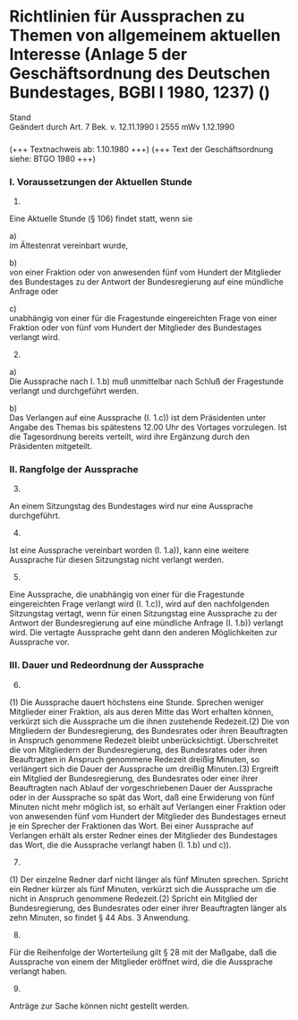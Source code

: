 Richtlinien für Aussprachen zu Themen von allgemeinem aktuellen Interesse (Anlage 5 der Geschäftsordnung des Deutschen Bundestages, BGBl I 1980, 1237) ()
=========================================================================================================================================================

Stand  
Geändert durch Art. 7 Bek. v. 12.11.1990 I 2555 mWv 1.12.1990

### 

(+++ Textnachweis ab: 1.10.1980 +++)
(+++ Text der Geschäftsordnung siehe: BTGO 1980 +++)

### I. Voraussetzungen der Aktuellen Stunde

1.  
Eine Aktuelle Stunde (§ 106) findet statt, wenn sie

a)  
im Ältestenrat vereinbart wurde,

b)  
von einer Fraktion oder von anwesenden fünf vom Hundert der Mitglieder des Bundestages zu der Antwort der Bundesregierung auf eine mündliche Anfrage oder

c)  
unabhängig von einer für die Fragestunde eingereichten Frage von einer Fraktion oder von fünf vom Hundert der Mitglieder des Bundestages verlangt wird.

2.  
a)  
Die Aussprache nach I. 1.b) muß unmittelbar nach Schluß der Fragestunde verlangt und durchgeführt werden.

b)  
Das Verlangen auf eine Aussprache (I. 1.c)) ist dem Präsidenten unter Angabe des Themas bis spätestens 12.00 Uhr des Vortages vorzulegen. Ist die Tagesordnung bereits verteilt, wird ihre Ergänzung durch den Präsidenten mitgeteilt.

### II. Rangfolge der Aussprache

3.  
An einem Sitzungstag des Bundestages wird nur eine Aussprache durchgeführt.

4.  
Ist eine Aussprache vereinbart worden (I. 1.a)), kann eine weitere Aussprache für diesen Sitzungstag nicht verlangt werden.

5.  
Eine Aussprache, die unabhängig von einer für die Fragestunde eingereichten Frage verlangt wird (I. 1.c)), wird auf den nachfolgenden Sitzungstag vertagt, wenn für einen Sitzungstag eine Aussprache zu der Antwort der Bundesregierung auf eine mündliche Anfrage (I. 1.b)) verlangt wird. Die vertagte Aussprache geht dann den anderen Möglichkeiten zur Aussprache vor.

### III. Dauer und Redeordnung der Aussprache

6.  
(1) Die Aussprache dauert höchstens eine Stunde. Sprechen weniger Mitglieder einer Fraktion, als aus deren Mitte das Wort erhalten können, verkürzt sich die Aussprache um die ihnen zustehende Redezeit.(2) Die von Mitgliedern der Bundesregierung, des Bundesrates oder ihren Beauftragten in Anspruch genommene Redezeit bleibt unberücksichtigt. Überschreitet die von Mitgliedern der Bundesregierung, des Bundesrates oder ihren Beauftragten in Anspruch genommene Redezeit dreißig Minuten, so verlängert sich die Dauer der Aussprache um dreißig Minuten.(3) Ergreift ein Mitglied der Bundesregierung, des Bundesrates oder einer ihrer Beauftragten nach Ablauf der vorgeschriebenen Dauer der Aussprache oder in der Aussprache so spät das Wort, daß eine Erwiderung von fünf Minuten nicht mehr möglich ist, so erhält auf Verlangen einer Fraktion oder von anwesenden fünf vom Hundert der Mitglieder des Bundestages erneut je ein Sprecher der Fraktionen das Wort. Bei einer Aussprache auf Verlangen erhält als erster Redner eines der Mitglieder des Bundestages das Wort, die die Aussprache verlangt haben (I. 1.b) und c)).

7.  
(1) Der einzelne Redner darf nicht länger als fünf Minuten sprechen. Spricht ein Redner kürzer als fünf Minuten, verkürzt sich die Aussprache um die nicht in Anspruch genommene Redezeit.(2) Spricht ein Mitglied der Bundesregierung, des Bundesrates oder einer ihrer Beauftragten länger als zehn Minuten, so findet § 44 Abs. 3 Anwendung.

8.  
Für die Reihenfolge der Worterteilung gilt § 28 mit der Maßgabe, daß die Aussprache von einem der Mitglieder eröffnet wird, die die Aussprache verlangt haben.

9.  
Anträge zur Sache können nicht gestellt werden.
